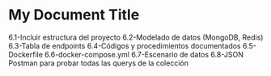 # My Document Title

6.1-Incluir estructura del proyecto
6.2-Modelado de datos (MongoDB, Redis)
6.3-Tabla de endpoints
6.4-Códigos y procedimientos documentados
6.5-Dockerfile
6.6-docker-compose.yml
6.7-Escenario de datos
6.8-JSON Postman para probar todas las querys de la colección
